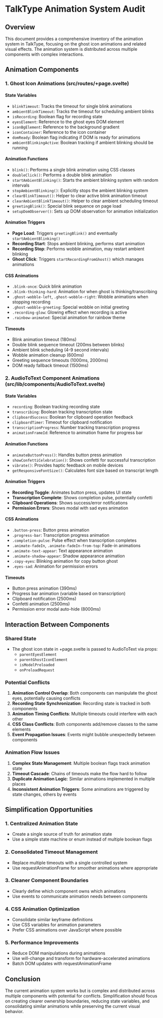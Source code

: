 # TalkType Animation System Audit

## Overview

This document provides a comprehensive inventory of the animation system in TalkType, focusing on the ghost icon animations and related visual effects. The animation system is distributed across multiple components with complex interactions.

## Animation Components

### 1. Ghost Icon Animations (src/routes/+page.svelte)

#### State Variables

- `blinkTimeout`: Tracks the timeout for single blink animations
- `ambientBlinkTimeout`: Tracks the timeout for scheduling ambient blinks
- `isRecording`: Boolean flag for recording state
- `eyesElement`: Reference to the ghost eyes DOM element
- `iconBgElement`: Reference to the background gradient
- `iconContainer`: Reference to the icon container
- `domReady`: Boolean flag indicating if DOM is ready for animations
- `ambientBlinkingActive`: Boolean tracking if ambient blinking should be running

#### Animation Functions

- `blink()`: Performs a single blink animation using CSS classes
- `doubleClick()`: Performs a double blink animation
- `startAmbientBlinking()`: Starts the ambient blinking system with random intervals
- `stopAmbientBlinking()`: Explicitly stops the ambient blinking system
- `clearBlinkTimeout()`: Helper to clear active blink animation timeout
- `clearAmbientBlinkTimeout()`: Helper to clear ambient scheduling timeout
- `greetingBlink()`: Special blink sequence on page load
- `setupDomObserver()`: Sets up DOM observation for animation initialization

#### Animation Triggers

- **Page Load**: Triggers `greetingBlink()` and eventually `startAmbientBlinking()`
- **Recording Start**: Stops ambient blinking, performs start animation
- **Recording Stop**: Performs wobble animation, may restart ambient blinking
- **Ghost Click**: Triggers `startRecordingFromGhost()` which manages animations

#### CSS Animations

- `.blink-once`: Quick blink animation
- `.blink-thinking-hard`: Animation for when ghost is thinking/transcribing
- `.ghost-wobble-left`, `.ghost-wobble-right`: Wobble animations when stopping recording
- `.ghost-wobble-greeting`: Special wobble on initial greeting
- `.recording-glow`: Glowing effect when recording is active
- `.rainbow-animated`: Special animation for rainbow theme

#### Timeouts

- Blink animation timeout (180ms)
- Double blink sequence timeout (200ms between blinks)
- Ambient blink scheduling (4-9 second intervals)
- Wobble animation cleanup (600ms)
- Greeting sequence timeouts (1000ms, 2000ms)
- DOM ready fallback timeout (1500ms)

### 2. AudioToText Component Animations (src/lib/components/AudioToText.svelte)

#### State Variables

- `recording`: Boolean tracking recording state
- `transcribing`: Boolean tracking transcription state
- `clipboardSuccess`: Boolean for clipboard operation feedback
- `clipboardTimer`: Timeout for clipboard notification
- `transcriptionProgress`: Number tracking transcription progress
- `animationFrameId`: Reference to animation frame for progress bar

#### Animation Functions

- `animateButtonPress()`: Handles button press animation
- `showConfettiCelebration()`: Shows confetti for successful transcription
- `vibrate()`: Provides haptic feedback on mobile devices
- `getResponsiveFontSize()`: Calculates font size based on transcript length

#### Animation Triggers

- **Recording Toggle**: Animates button press, updates UI state
- **Transcription Complete**: Shows completion pulse, potentially confetti
- **Clipboard Operations**: Shows success/error notifications
- **Permission Errors**: Shows modal with sad eyes animation

#### CSS Animations

- `.button-press`: Button press animation
- `.progress-bar`: Transcription progress animation
- `.completion-pulse`: Pulse effect when transcription completes
- `.animate-fadeIn`, `.animate-fadeIn-from-top`: Fade-in animations
- `.animate-text-appear`: Text appearance animation
- `.animate-shadow-appear`: Shadow appearance animation
- `.copy-eyes`: Blinking animation for copy button ghost
- `.eyes-sad`: Animation for permission errors

#### Timeouts

- Button press animation (390ms)
- Progress bar animation (variable based on transcription)
- Clipboard notification (2500ms)
- Confetti animation (2500ms)
- Permission error modal auto-hide (8000ms)

## Interaction Between Components

### Shared State

- The ghost icon state in +page.svelte is passed to AudioToText via props:
  - `parentEyesElement`
  - `parentGhostIconElement`
  - `isModelPreloaded`
  - `onPreloadRequest`

### Potential Conflicts

1. **Animation Control Overlap**: Both components can manipulate the ghost eyes, potentially causing conflicts
2. **Recording State Synchronization**: Recording state is tracked in both components
3. **Animation Timing Conflicts**: Multiple timeouts could interfere with each other
4. **CSS Class Conflicts**: Both components add/remove classes to the same elements
5. **Event Propagation Issues**: Events might bubble unexpectedly between components

### Animation Flow Issues

1. **Complex State Management**: Multiple boolean flags track animation state
2. **Timeout Cascade**: Chains of timeouts make the flow hard to follow
3. **Duplicate Animation Logic**: Similar animations implemented in multiple places
4. **Inconsistent Animation Triggers**: Some animations are triggered by state changes, others by events

## Simplification Opportunities

### 1. Centralized Animation State

- Create a single source of truth for animation state
- Use a simple state machine or enum instead of multiple boolean flags

### 2. Consolidated Timeout Management

- Replace multiple timeouts with a single controlled system
- Use requestAnimationFrame for smoother animations where appropriate

### 3. Cleaner Component Boundaries

- Clearly define which component owns which animations
- Use events to communicate animation needs between components

### 4. CSS Animation Optimization

- Consolidate similar keyframe definitions
- Use CSS variables for animation parameters
- Prefer CSS animations over JavaScript where possible

### 5. Performance Improvements

- Reduce DOM manipulations during animations
- Use will-change and transform for hardware-accelerated animations
- Batch DOM updates with requestAnimationFrame

## Conclusion

The current animation system works but is complex and distributed across multiple components with potential for conflicts. Simplification should focus on creating clearer ownership boundaries, reducing state variables, and consolidating similar animations while preserving the current visual behavior.
